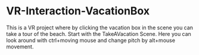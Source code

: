 # VR-Interaction-VacationBox
This is a VR project where by clicking the vacation box in the scene you can take a tour of the beach.
Start with the TakeAVacation Scene. Here you can look around with ctrl+moving mouse and change pitch by alt+mouse movement. 
